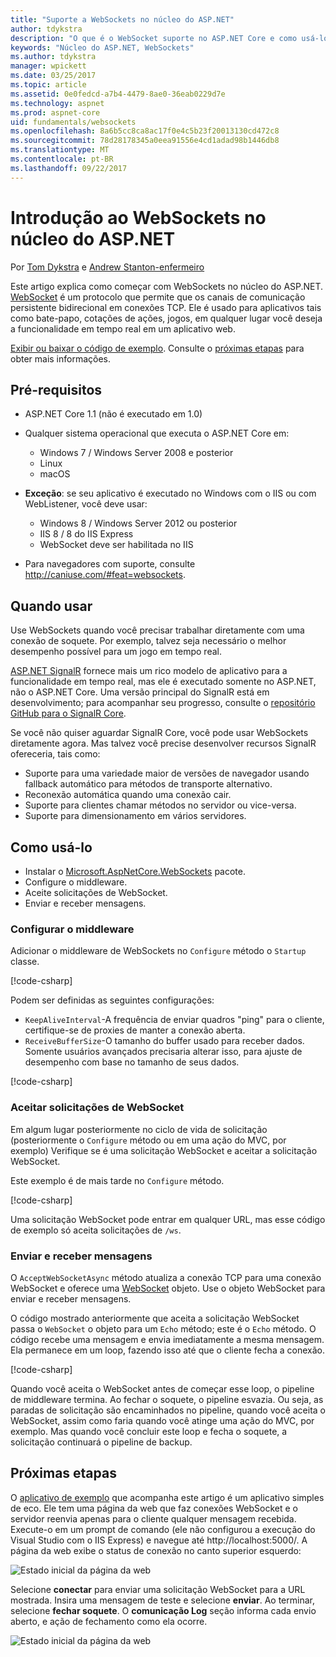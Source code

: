 ```yaml
---
title: "Suporte a WebSockets no núcleo do ASP.NET"
author: tdykstra
description: "O que é o WebSocket suporte no ASP.NET Core e como usá-lo."
keywords: "Núcleo do ASP.NET, WebSockets"
ms.author: tdykstra
manager: wpickett
ms.date: 03/25/2017
ms.topic: article
ms.assetid: 0e0fedcd-a7b4-4479-8ae0-36eab0229d7e
ms.technology: aspnet
ms.prod: aspnet-core
uid: fundamentals/websockets
ms.openlocfilehash: 8a6b5cc8ca8ac17f0e4c5b23f20013130cd472c8
ms.sourcegitcommit: 78d28178345a0eea91556e4cd1adad98b1446db8
ms.translationtype: MT
ms.contentlocale: pt-BR
ms.lasthandoff: 09/22/2017
---
```

# <a name="introduction-to-websockets-in-aspnet-core"></a>Introdução ao WebSockets no núcleo do ASP.NET

Por [Tom Dykstra](https://github.com/tdykstra) e [Andrew Stanton-enfermeiro](https://github.com/anurse)

Este artigo explica como começar com WebSockets no núcleo do ASP.NET. [WebSocket](https://wikipedia.org/wiki/WebSocket) é um protocolo que permite que os canais de comunicação persistente bidirecional em conexões TCP. Ele é usado para aplicativos tais como bate-papo, cotações de ações, jogos, em qualquer lugar você deseja a funcionalidade em tempo real em um aplicativo web.

[Exibir ou baixar o código de exemplo](https://github.com/aspnet/Docs/tree/master/aspnetcore/fundamentals/websockets/sample). Consulte o [próximas etapas](#next-steps) para obter mais informações.


## <a name="prerequisites"></a>Pré-requisitos

* ASP.NET Core 1.1 (não é executado em 1.0)
* Qualquer sistema operacional que executa o ASP.NET Core em:
  
  * Windows 7 / Windows Server 2008 e posterior
  * Linux
  * macOS

* **Exceção**: se seu aplicativo é executado no Windows com o IIS ou com WebListener, você deve usar:

  * Windows 8 / Windows Server 2012 ou posterior
  * IIS 8 / 8 do IIS Express
  * WebSocket deve ser habilitada no IIS

* Para navegadores com suporte, consulte http://caniuse.com/#feat=websockets.

## <a name="when-to-use-it"></a>Quando usar

Use WebSockets quando você precisar trabalhar diretamente com uma conexão de soquete. Por exemplo, talvez seja necessário o melhor desempenho possível para um jogo em tempo real.

[ASP.NET SignalR](https://docs.microsoft.com/aspnet/signalr/overview/getting-started/introduction-to-signalr) fornece mais um rico modelo de aplicativo para a funcionalidade em tempo real, mas ele é executado somente no ASP.NET, não o ASP.NET Core. Uma versão principal do SignalR está em desenvolvimento; para acompanhar seu progresso, consulte o [repositório GitHub para o SignalR Core](https://github.com/aspnet/SignalR).

Se você não quiser aguardar SignalR Core, você pode usar WebSockets diretamente agora. Mas talvez você precise desenvolver recursos SignalR ofereceria, tais como:

* Suporte para uma variedade maior de versões de navegador usando fallback automático para métodos de transporte alternativo.
* Reconexão automática quando uma conexão cair.
* Suporte para clientes chamar métodos no servidor ou vice-versa.
* Suporte para dimensionamento em vários servidores.

## <a name="how-to-use-it"></a>Como usá-lo

* Instalar o [Microsoft.AspNetCore.WebSockets](https://www.nuget.org/packages/Microsoft.AspNetCore.WebSockets/) pacote.
* Configure o middleware.
* Aceite solicitações de WebSocket.
* Enviar e receber mensagens.

### <a name="configure-the-middleware"></a>Configurar o middleware

Adicionar o middleware de WebSockets no `Configure` método o `Startup` classe.

[!code-csharp[](websockets/sample/Startup.cs?name=UseWebSockets)]

Podem ser definidas as seguintes configurações:

* `KeepAliveInterval`-A frequência de enviar quadros "ping" para o cliente, certifique-se de proxies de manter a conexão aberta.
* `ReceiveBufferSize`-O tamanho do buffer usado para receber dados. Somente usuários avançados precisaria alterar isso, para ajuste de desempenho com base no tamanho de seus dados.

[!code-csharp[](websockets/sample/Startup.cs?name=UseWebSocketsOptions)]

### <a name="accept-websocket-requests"></a>Aceitar solicitações de WebSocket

Em algum lugar posteriormente no ciclo de vida de solicitação (posteriormente o `Configure` método ou em uma ação do MVC, por exemplo) Verifique se é uma solicitação WebSocket e aceitar a solicitação WebSocket.

Este exemplo é de mais tarde no `Configure` método.

[!code-csharp[](websockets/sample/Startup.cs?name=AcceptWebSocket&highlight=7)]

Uma solicitação WebSocket pode entrar em qualquer URL, mas esse código de exemplo só aceita solicitações de `/ws`.

### <a name="send-and-receive-messages"></a>Enviar e receber mensagens

O `AcceptWebSocketAsync` método atualiza a conexão TCP para uma conexão WebSocket e oferece uma [WebSocket](https://docs.microsoft.com/dotnet/core/api/system.net.websockets.websocket) objeto. Use o objeto WebSocket para enviar e receber mensagens.

O código mostrado anteriormente que aceita a solicitação WebSocket passa o `WebSocket` o objeto para um `Echo` método; este é o `Echo` método. O código recebe uma mensagem e envia imediatamente a mesma mensagem. Ela permanece em um loop, fazendo isso até que o cliente fecha a conexão. 

[!code-csharp[](websockets/sample/Startup.cs?name=Echo)]

Quando você aceita o WebSocket antes de começar esse loop, o pipeline de middleware termina.  Ao fechar o soquete, o pipeline esvazia. Ou seja, as paradas de solicitação são encaminhados no pipeline, quando você aceita o WebSocket, assim como faria quando você atinge uma ação do MVC, por exemplo.  Mas quando você concluir este loop e fecha o soquete, a solicitação continuará o pipeline de backup.

## <a name="next-steps"></a>Próximas etapas

O [aplicativo de exemplo](https://github.com/aspnet/Docs/tree/master/aspnetcore/fundamentals/websockets/sample) que acompanha este artigo é um aplicativo simples de eco. Ele tem uma página da web que faz conexões WebSocket e o servidor reenvia apenas para o cliente qualquer mensagem recebida. Execute-o em um prompt de comando (ele não configurou a execução do Visual Studio com o IIS Express) e navegue até http://localhost:5000/. A página da web exibe o status de conexão no canto superior esquerdo:

![Estado inicial da página da web](websockets/_static/start.png)

Selecione **conectar** para enviar uma solicitação WebSocket para a URL mostrada.  Insira uma mensagem de teste e selecione **enviar**. Ao terminar, selecione **fechar soquete**. O **comunicação Log** seção informa cada envio aberto, e ação de fechamento como ela ocorre.

![Estado inicial da página da web](websockets/_static/end.png)
